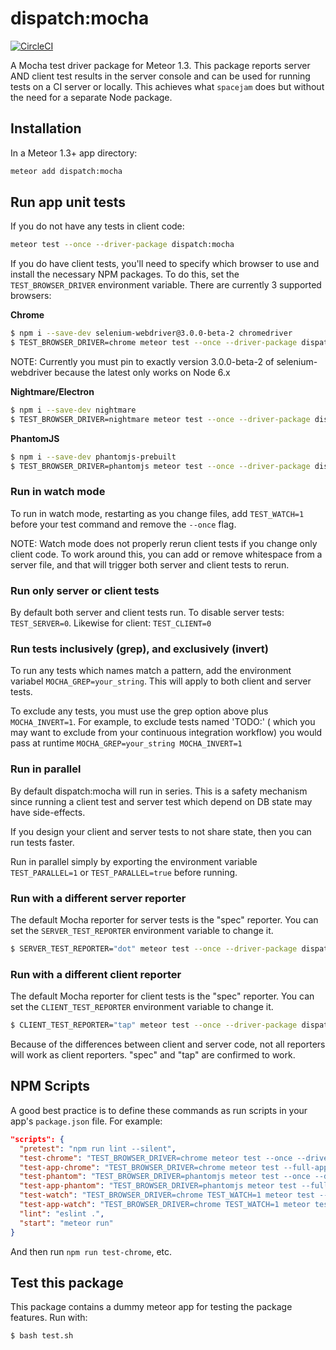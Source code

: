 # dispatch:mocha

[![CircleCI](https://circleci.com/gh/keyscores/meteor-mocha/tree/default.svg?style=svg)](https://circleci.com/gh/keyscores/meteor-mocha/tree/default)

A Mocha test driver package for Meteor 1.3. This package reports server AND client test results in the server console and can be used for running tests on a CI server or locally. This achieves what `spacejam` does but without the need for a separate Node package.

## Installation

In a Meteor 1.3+ app directory:

```bash
meteor add dispatch:mocha
```

## Run app unit tests

If you do not have any tests in client code:

```bash
meteor test --once --driver-package dispatch:mocha
```

If you do have client tests, you'll need to specify which browser to use and install the necessary NPM packages. To do this, set the `TEST_BROWSER_DRIVER` environment variable. There are currently 3 supported browsers:

**Chrome**

```bash
$ npm i --save-dev selenium-webdriver@3.0.0-beta-2 chromedriver
$ TEST_BROWSER_DRIVER=chrome meteor test --once --driver-package dispatch:mocha
```

NOTE: Currently you must pin to exactly version 3.0.0-beta-2 of selenium-webdriver because the latest only works on Node 6.x

**Nightmare/Electron**

```bash
$ npm i --save-dev nightmare
$ TEST_BROWSER_DRIVER=nightmare meteor test --once --driver-package dispatch:mocha
```

**PhantomJS**

```bash
$ npm i --save-dev phantomjs-prebuilt
$ TEST_BROWSER_DRIVER=phantomjs meteor test --once --driver-package dispatch:mocha
```

### Run in watch mode

To run in watch mode, restarting as you change files, add `TEST_WATCH=1` before your test command and remove the `--once` flag.

NOTE: Watch mode does not properly rerun client tests if you change only client code. To work around this, you can add or remove whitespace from a server file, and that will trigger both server and client tests to rerun.


### Run only server or client tests

By default both server and client tests run. To disable server tests: `TEST_SERVER=0`. Likewise for client: `TEST_CLIENT=0`

### Run tests inclusively (grep), and exclusively (invert)

To run any tests which names match a pattern, add the environment variabel `MOCHA_GREP=your_string`. This will apply to both client and server tests.

To exclude any tests, you must use the grep option above plus `MOCHA_INVERT=1`. For example, to exclude tests named 'TODO:' ( which you may want to exclude from your continuous integration workflow) you would pass at runtime `MOCHA_GREP=your_string MOCHA_INVERT=1`

### Run in parallel

By default dispatch:mocha will run in series. This is a safety mechanism since running a client test and server test which depend on DB state may have side-effects.

If you design your client and server tests to not share state, then you can run tests faster.

Run in parallel simply by exporting the environment variable `TEST_PARALLEL=1` or `TEST_PARALLEL=true` before running.

### Run with a different server reporter

The default Mocha reporter for server tests is the "spec" reporter. You can set the `SERVER_TEST_REPORTER` environment variable to change it.

```bash
$ SERVER_TEST_REPORTER="dot" meteor test --once --driver-package dispatch:mocha
```

### Run with a different client reporter

The default Mocha reporter for client tests is the "spec" reporter. You can set the `CLIENT_TEST_REPORTER` environment variable to change it.

```bash
$ CLIENT_TEST_REPORTER="tap" meteor test --once --driver-package dispatch:mocha-phantomjs
```

Because of the differences between client and server code, not all reporters will work as client reporters. "spec" and "tap" are confirmed to work.

## NPM Scripts

A good best practice is to define these commands as run scripts in your app's `package.json` file. For example:

```json
"scripts": {
  "pretest": "npm run lint --silent",
  "test-chrome": "TEST_BROWSER_DRIVER=chrome meteor test --once --driver-package dispatch:mocha",
  "test-app-chrome": "TEST_BROWSER_DRIVER=chrome meteor test --full-app --once --driver-package dispatch:mocha",
  "test-phantom": "TEST_BROWSER_DRIVER=phantomjs meteor test --once --driver-package dispatch:mocha",
  "test-app-phantom": "TEST_BROWSER_DRIVER=phantomjs meteor test --full-app --once --driver-package dispatch:mocha",
  "test-watch": "TEST_BROWSER_DRIVER=chrome TEST_WATCH=1 meteor test --driver-package dispatch:mocha",
  "test-app-watch": "TEST_BROWSER_DRIVER=chrome TEST_WATCH=1 meteor test --full-app --driver-package dispatch:mocha",
  "lint": "eslint .",
  "start": "meteor run"
}
```

And then run `npm run test-chrome`, etc.

## Test this package

This package contains a dummy meteor app for testing the package features. Run with:

```bash
$ bash test.sh
```
